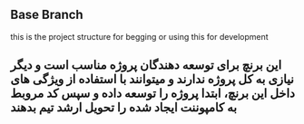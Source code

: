 ## Base Branch

<div>
this is the project structure for begging or using this for development
</div>
<h2>
این برنچ برای توسعه دهندگان پروژه مناسب است و دیگر نیازی به کل پروژه ندارند و میتوانند با استفاده از ویژگی های داخل این برنچ، ابتدا پروژه را توسعه داده و سپس کد مروبط به کامپوننت ایجاد شده را تحویل ارشد تیم بدهند
</h2>
